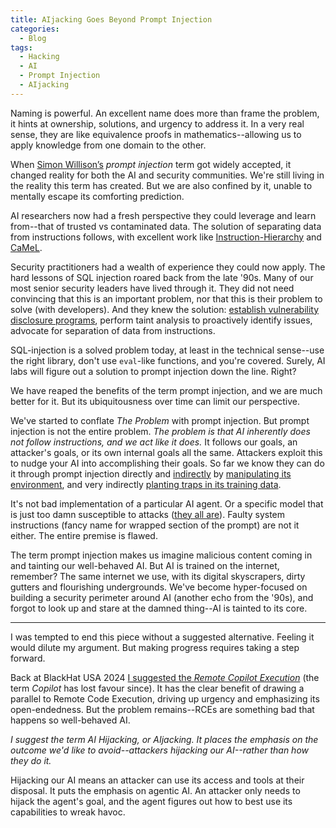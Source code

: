 ```yaml
---
title: AIjacking Goes Beyond Prompt Injection
categories:
  - Blog
tags:
  - Hacking
  - AI
  - Prompt Injection
  - AIjacking
---
```


Naming is powerful. An excellent name does more than frame the problem, it hints at ownership, solutions, and urgency to address it. 
In a very real sense, they are like equivalence proofs in mathematics--allowing us to apply knowledge from one domain to the other.

When [Simon Willison’s](https://simonwillison.net/2022/Sep/12/prompt-injection/) _prompt injection_ term got widely accepted, it changed reality for both the AI and security communities. 
We're still living in the reality this term has created.
But we are also confined by it, unable to mentally escape its comforting prediction.

AI researchers now had a fresh perspective they could leverage and learn from--that of trusted vs contaminated data. 
The solution of separating data from instructions follows, with excellent work like
[Instruction-Hierarchy](https://arxiv.org/abs/2404.13208) and [CaMeL](https://arxiv.org/abs/2503.18813).

Security practitioners had a wealth of experience they could now apply.
The hard lessons of SQL injection roared back from the late '90s.
Many of our most senior security leaders have lived through it. 
They did not need convincing that this is an important problem, nor that this is their problem to solve (with developers).
And they knew the solution: [establish vulnerability disclosure programs](https://www.mbgsec.com/blog/there-is-nothing-responsible-about-disclosure-of/), perform taint analysis to proactively identify issues, advocate for separation of data from instructions.

SQL-injection is a solved problem today, at least in the technical sense--use the right library, don't use `eval`-like functions, and you're covered.
Surely, AI labs will figure out a solution to prompt injection down the line. Right?

We have reaped the benefits of the term prompt injection, and we are much better for it.
But its ubiquitousness over time can limit our perspective.

We've started to conflate _The Problem_ with prompt injection.
But prompt injection is not the entire problem.
*The problem is that AI inherently does not follow instructions, and we act like it does.*
It follows our goals, an attacker's goals, or its own internal goals all the same.
Attackers exploit this to nudge your AI into accomplishing their goals.
So far we know they can do it through prompt injection directly and 
[indirectly](https://arxiv.org/abs/2302.12173) by [manipulating its environment](https://www.youtube.com/watch?v=FH6P288i2PE), 
and very indirectly [planting traps in its training data](https://x.com/tallmetommy/status/1902915877017985260).

It's not bad implementation of a particular AI agent.
Or a specific model that is just too damn susceptible to attacks ([they all are](https://x.com/elder_plinius)).
Faulty system instructions (fancy name for wrapped section of the prompt) are not it either.
The entire premise is flawed.

The term prompt injection makes us imagine malicious content coming in and tainting our well-behaved AI.
But AI is trained on the internet, remember?
The same internet we use, with its digital skyscrapers, dirty gutters and flourishing undergrounds.
We've become hyper-focused on building a security perimeter around AI (another echo from the '90s), 
and forgot to look up and stare at the damned thing--AI is tainted to its core.

-----

I was tempted to end this piece without a suggested alternative.
Feeling it would dilute my argument.
But making progress requires taking a step forward.

Back at BlackHat USA 2024 [I suggested the _Remote Copilot Execution_](https://labs.zenity.io/p/rce) (the term _Copilot_ has lost favour since).
It has the clear benefit of drawing a parallel to Remote Code Execution, driving up urgency and emphasizing its open-endedness.
But the problem remains--RCEs are something bad that happens so well-behaved AI. 

*I suggest the term AI Hijacking, or _AIjacking_.
It places the emphasis on the outcome we'd like to avoid--attackers hijacking our AI--rather than how they do it.*

Hijacking our AI means an attacker can use its access and tools at their disposal.
It puts the emphasis on agentic AI.
An attacker only needs to hijack the agent's goal, and the agent figures out how to best use its capabilities to wreak havoc.